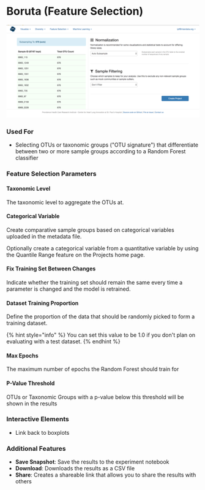 # Boruta \(Feature Selection\)

![](.gitbook/assets/image%20%284%29.png)



### Used For

* Selecting OTUs or taxonomic groups \("OTU signature"\) that differentiate between two or more sample groups according to a Random Forest classifier

### Feature Selection Parameters

#### Taxonomic Level

The taxonomic level to aggregate the OTUs at. 

#### Categorical Variable

Create comparative sample groups based on categorical variables uploaded in the metadata file. 

Optionally create a categorical variable from a quantitative variable by using the Quantile Range feature on the Projects home page. 

#### Fix Training Set Between Changes

Indicate whether the training set should remain the same every time a parameter is changed and the model is retrained.

#### Dataset Training Proportion

Define the proportion of the data that should be randomly picked to form a training dataset. 

{% hint style="info" %}
You can set this value to be 1.0 if you don't plan on evaluating with a test dataset.
{% endhint %}

#### Max Epochs

The maximum number of epochs the Random Forest should train for

#### P-Value Threshold

OTUs or Taxonomic Groups with a p-value below this threshold will be shown in the results

### Interactive Elements

* Link back to boxplots

### Additional Features

* **Save Snapshot**: Save the results to the experiment notebook
* **Download**: Downloads the results as a CSV file
* **Share**: Creates a shareable link that allows you to share the results with others

